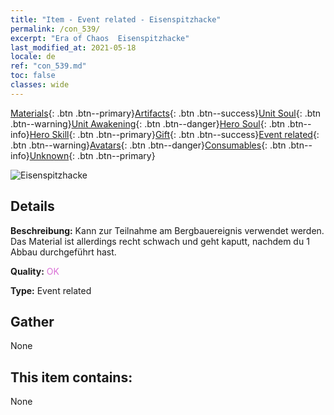 ```yaml
---
title: "Item - Event related - Eisenspitzhacke"
permalink: /con_539/
excerpt: "Era of Chaos  Eisenspitzhacke"
last_modified_at: 2021-05-18
locale: de
ref: "con_539.md"
toc: false
classes: wide
---
```

 [Materials](/ItemsDE/){: .btn .btn--primary}[Artifacts](/ItemsDE/Artifacts/){: .btn .btn--success}[Unit Soul](/ItemsDE/UnitSoul/){: .btn .btn--warning}[Unit Awakening](/ItemsDE/UnitAwakening/){: .btn .btn--danger}[Hero Soul](/ItemsDE/HeroSoul/){: .btn .btn--info}[Hero Skill](/ItemsDE/HeroSkill/){: .btn .btn--primary}[Gift](/ItemsDE/Gift/){: .btn .btn--success}[Event related](/ItemsDE/Events/){: .btn .btn--warning}[Avatars](/ItemsDE/Avatars/){: .btn .btn--danger}[Consumables](/ItemsDE/Consumables/){: .btn .btn--info}[Unknown](/ItemsDE/Unknown/){: .btn .btn--primary}

 ![Eisenspitzhacke](/images/t/i_10025.png)

## Details
 **Beschreibung:** Kann zur Teilnahme am Bergbauereignis verwendet werden. Das Material ist allerdings recht schwach und geht kaputt, nachdem du 1 Abbau durchgeführt hast.

 **Quality:** <span style="color: #DA70D6">OK</span>

 **Type:** Event related

## Gather

  None

## This item contains:

  None

